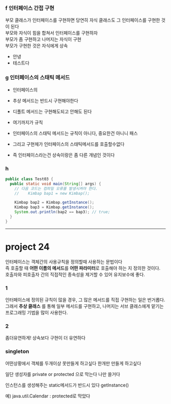 
### f 인터페이스 간접 구현
부모 클래스가 인터페이스를 구현하면 당연히 자식 클래스도 그 인터페이스를 구현한 것이 된다  
부모와 자식이 힘을 합쳐서 인터페이스를 구현하자  
부모가 좀 구현하고 나머지는 자식이 구현  
부모가 구현한 것은 자식에게 상속  
- 안녕
- 테스트다

### g 인터페이스의 스태틱 메서드
- 인터페이스의 
- 추상 메서드는 반드시 구현해야한다
- 디폴트 메서드는 구현해도되고 안해도 된다
- 여기까지가 규칙


- 인터페이스의 스태틱 메서드는 규칙이 아니다, 중요한건 아니니 패스
- 그리고 구현체가 인터페이스의 스태틱메서드를 호출할수없다
- 즉 인터페이스라는건 상속이랑은 좀 다른 개념인 것이다

### h
```java
public class Test03 {
  public static void main(String[] args) {
    // 다음 코드는 컴파일 오류를 발생시켜야 한다.
    //    Kimbap bap1 = new Kimbap();

    Kimbap bap2 = Kimbap.getInstance();
    Kimbap bap3 = Kimbap.getInstance();
    System.out.println(bap2 == bap3); // true;
  }
}
```
--------------------------------------------------------
# project 24
인터페이스는 객체간의 사용규칙을 정의할때 사용하는 문법이다  
즉 호출할 때 **어떤 이름의 메서드**를 **어떤 파라미터**로 호출해야 하는 지 정의한 것이다.  
호출자와 피호출자 간의 직접적인 종속성을 제거할 수 있어 유지보수에 좋다.

### 1
인터페이스에 정의된 규칙이 많을 경우, 그 많은 메서드를 직접 구현하는 일은 번거롭다.
그래서 **추상 클래스** 를 통해 일부 메서드를 구현하고,
 나머지는 서브 클래스에게 맡기는 프로그래밍 기법을 많이 사용한다.

### 2
좀더유연하게! 상속보다 구현이 더 유연하다

### singleton
어떤상황에서 객체를 두개이상 못만들게 하고싶다
한개만 만들게 하고싶다

일단 생성자를 private or protected 으로 막는다
나만 쓸거다

인스턴스를 생성해주는 static메서드가 반드시 있다 getInstance()

예) java.util.Calendar : protected로 막았다